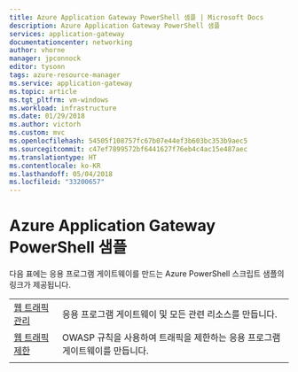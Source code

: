 ```yaml
---
title: Azure Application Gateway PowerShell 샘플 | Microsoft Docs
description: Azure Application Gateway PowerShell 샘플
services: application-gateway
documentationcenter: networking
author: vhorne
manager: jpconnock
editor: tysonn
tags: azure-resource-manager
ms.service: application-gateway
ms.topic: article
ms.tgt_pltfrm: vm-windows
ms.workload: infrastructure
ms.date: 01/29/2018
ms.author: victorh
ms.custom: mvc
ms.openlocfilehash: 54505f108757fc67b07e44ef3b603bc353b9aec5
ms.sourcegitcommit: c47ef7899572bf6441627f76eb4c4ac15e487aec
ms.translationtype: HT
ms.contentlocale: ko-KR
ms.lasthandoff: 05/04/2018
ms.locfileid: "33200657"
---
```

# <a name="azure-application-gateway-powershell-samples"></a>Azure Application Gateway PowerShell 샘플

다음 표에는 응용 프로그램 게이트웨이를 만드는 Azure PowerShell 스크립트 샘플의 링크가 제공됩니다.

| | |
|---|---|
| [웹 트래픽 관리](./scripts/create-vmss-powershell.md) | 응용 프로그램 게이트웨이 및 모든 관련 리소스를 만듭니다.|
| [웹 트래픽 제한](./scripts/create-vmss-waf-powershell.md) | OWASP 규칙을 사용하여 트래픽을 제한하는 응용 프로그램 게이트웨이를 만듭니다.|
| | |

